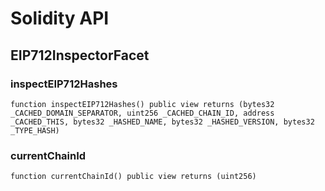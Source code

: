 # Solidity API

## EIP712InspectorFacet

### inspectEIP712Hashes

```solidity
function inspectEIP712Hashes() public view returns (bytes32 _CACHED_DOMAIN_SEPARATOR, uint256 _CACHED_CHAIN_ID, address _CACHED_THIS, bytes32 _HASHED_NAME, bytes32 _HASHED_VERSION, bytes32 _TYPE_HASH)
```

### currentChainId

```solidity
function currentChainId() public view returns (uint256)
```

